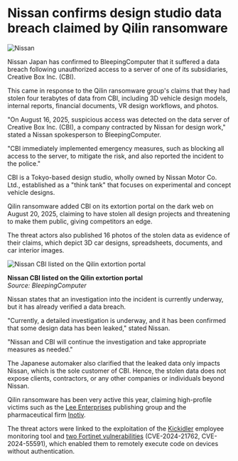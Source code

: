 # Nissan confirms design studio data breach claimed by Qilin ransomware

![Nissan](https://www.bleepstatic.com/content/hl-images/2023/12/06/Nissan-1.jpg)

Nissan Japan has confirmed to BleepingComputer that it suffered a data breach following unauthorized access to a server of one of its subsidiaries, Creative Box Inc. (CBI).

This came in response to the Qilin ransomware group's claims that they had stolen four terabytes of data from CBI, including 3D vehicle design models, internal reports, financial documents, VR design workflows, and photos.

"On August 16, 2025, suspicious access was detected on the data server of Creative Box Inc. (CBI), a company contracted by Nissan for design work," stated a Nissan spokesperson to BleepingComputer.

"CBI immediately implemented emergency measures, such as blocking all access to the server, to mitigate the risk, and also reported the incident to the police."

CBI is a Tokyo-based design studio, wholly owned by Nissan Motor Co. Ltd., established as a "think tank" that focuses on experimental and concept vehicle designs.

Qilin ransomware added CBI on its extortion portal on the dark web on August 20, 2025, claiming to have stolen all design projects and threatening to make them public, giving competitors an edge.

The threat actors also published 16 photos of the stolen data as evidence of their claims, which depict 3D car designs, spreadsheets, documents, and car interior images.

![Nissan CBI listed on the Qilin extortion portal](https://www.bleepstatic.com/images/news/u/1220909/2025/August/qilin-nissan.jpg)

**Nissan CBI listed on the Qilin extortion portal**  
_Source: BleepingComputer_

Nissan states that an investigation into the incident is currently underway, but it has already verified a data breach.

"Currently, a detailed investigation is underway, and it has been confirmed that some design data has been leaked," stated Nissan.

"Nissan and CBI will continue the investigation and take appropriate measures as needed."

The Japanese automaker also clarified that the leaked data only impacts Nissan, which is the sole customer of CBI. Hence, the stolen data does not expose clients, contractors, or any other companies or individuals beyond Nissan.

Qilin ransomware has been very active this year, claiming high-profile victims such as the [Lee Enterprises](https://www.bleepingcomputer.com/news/security/qilin-ransomware-claims-attack-at-lee-enterprises-leaks-stolen-data/) publishing group and the pharmaceutical firm [Inotiv](https://www.bleepingcomputer.com/news/security/pharma-firm-inotiv-says-ransomware-attack-impacted-operations/).

The threat actors were linked to the exploitation of the [Kickidler](https://www.bleepingcomputer.com/news/security/kickidler-employee-monitoring-software-abused-in-ransomware-attacks/) employee monitoring tool and [two Fortinet vulnerabilities](https://www.bleepingcomputer.com/news/security/critical-fortinet-flaws-now-exploited-in-qilin-ransomware-attacks/) (CVE-2024-21762, CVE-2024-55591), which enabled them to remotely execute code on devices without authentication.